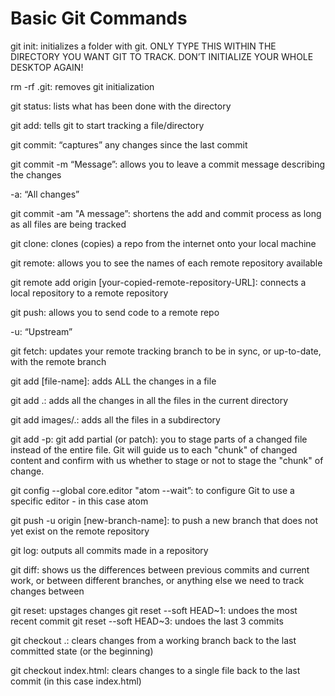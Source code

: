 # Basic Git Commands

git init: initializes a folder with git. ONLY TYPE THIS WITHIN THE DIRECTORY YOU WANT GIT TO TRACK. DON’T INITIALIZE YOUR WHOLE DESKTOP AGAIN!

rm -rf .git: removes git initialization

git status: lists what has been done with the directory

git add: tells git to start tracking a file/directory

git commit: “captures” any changes since the last commit

git commit -m “Message”: allows you to leave a commit message describing the changes

 -a: “All changes”

git commit -am "A message”: shortens the add and commit process as long as all files are being tracked

git clone: clones (copies) a repo from the internet onto your local machine

git remote: allows you to see the names of each remote repository available

git remote add origin [your-copied-remote-repository-URL]: connects a local repository to a remote repository

git push: allows you to send code to a remote repo

 -u: “Upstream”

git fetch: updates your remote tracking branch to be in sync, or up-to-date, with the remote branch

git add [file-name]: adds ALL the changes in a file

git add .: adds all the changes in all the files in the current directory

git add images/.: adds all the files in a subdirectory

git add -p: git add partial (or patch): you to stage parts of a changed file instead of the entire file. Git will guide us to each "chunk" of changed content and confirm with us whether to stage or not to stage the "chunk" of change.

git config --global core.editor "atom --wait”: to configure Git to use a specific editor - in this case atom

git push -u origin [new-branch-name]: to push a new branch that does not yet exist on the remote repository

git log: outputs all commits made in a repository

git diff: shows us the differences between previous commits and current work, or between different branches, or anything else we need to track changes between

git reset: upstages changes
 git reset --soft HEAD~1: undoes the most recent commit
 git reset --soft HEAD~3: undoes the last 3 commits

git checkout .: clears changes from a working branch back to the last committed state (or the beginning)

git checkout index.html: clears changes to a single file back to the last commit (in this case index.html)
